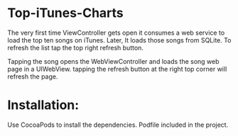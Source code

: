 Top-iTunes-Charts
=================

The very first time ViewController gets open it consumes a web service to load the top ten songs on iTunes.
Later, It loads those songs from SQLite. To refresh the list tap the top right refresh button.

Tapping the song opens the WebViewController and loads the song web page in a UIWebView. tapping the refresh button at the right top corner will refresh the page.

Installation:
=============

Use CocoaPods to install the dependencies. Podfile included in the project.
